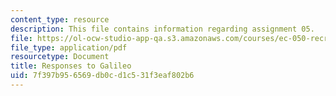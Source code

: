 ```yaml
---
content_type: resource
description: This file contains information regarding assignment 05.
file: https://ol-ocw-studio-app-qa.s3.amazonaws.com/courses/ec-050-recreate-experiments-from-history-inform-the-future-from-the-past-galileo-january-iap-2010/7f397b956569db0cd1c531f3eaf802b6_MITEC_050IAP10_assn05.pdf
file_type: application/pdf
resourcetype: Document
title: Responses to Galileo
uid: 7f397b95-6569-db0c-d1c5-31f3eaf802b6
---
```


